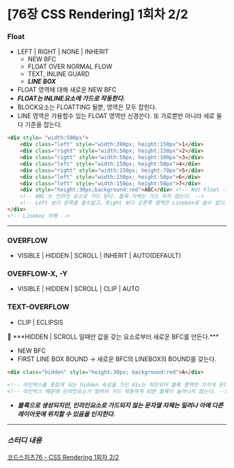 # [76장 CSS Rendering] 1회차 2/2

### Float

- LEFT | RIGHT | NONE | INHERIT
    - NEW BFC
    - FLOAT OVER NORMAL FLOW
    - TEXT, INLINE GUARD
    - ***LINE BOX***
- FLOAT 영역에 대해 새로운 NEW BFC
- ***FLOAT는 INLINE요소에 가드로 작동한다.***
- BLOCK요소는 FLOATTING 될뿐, 영역은 모두 잡힌다.
- LINE 영역은 가용할수 있는 FLOAT 영역만 신경쓴다.  또 가로뿐만 아니라 세로 둘다 기준을 잡는다.

```html
<div style= "width:500px">
	<div class="left" style="width:200px; height:150px">1</div>
	<div class="right" style="width:50px; height:150px">2</div>
	<div class="right" style="width:50px; height:100px">3</div>
	<div class="left" style="width:150px; height:50px">4</div>
	<div class="right" style="width:150px; height:70px">5</div>
	<div class="left" style="width:150px; height:50px">6</div>
	<div class="left" style="width:150px; height:50px">7</div>
	<div style="height:30px;background:red">ABC</div> <!-- Not Float -->
	<!-- ABC 는 인라인 요소로 가드 된다. 블록 자체는 가드 되지 않는다. -->
	<!-- Left 보다 왼쪽을 쓸수없고, Right 보다 오른쪽 영역은 Linebox로 쓸수 없다. -->
</div>
<!-- Linebox 이해 -->
```

---

### OVERFLOW

- VISIBLE | HIDDEN | SCROLL | INHERIT | AUTO(DEFAULT)

### OVERFLOW-X, -Y

- VISIBLE | HIDDEN | SCROLL | CLIP | AUTO

### TEXT-OVERFLOW

- CLIP | ECLIPSIS

<aside>
📌 ***HIDDEN | SCROLL 일때만 값을 갖는 요소로부터 새로운 BFC를 만든다.***

</aside>

- NEW BFC
- FIRST LINE BOX BOUND → 새로운 BFC의 LINEBOX의 BOUND를 갖는다.

```html
<div class="hidden" style="height:30px; background:red">A</div>

<!-- 라인박스를 못잡게 되는 hidden 속성을 가진 div는 히든되어 블록 영역만 가지게 된다. -->
<!-- 라인박스 떄문에 인라인요소가 밀려서 가드 작동하게 되면 블록이 늘어나지 않는다. -->
```

- ***블록으로 생성되지만, 인라인요소로 가드되지 않는 문자열 자체는 밀려나 아예 다른 레이아웃에 위치할 수 있음을 인지한다.***

---

### ***스터디 내용***

[코드스피츠76 - CSS Rendering 1회차 2/2](https://www.youtube.com/watch?v=ybNH1a14vQY&list=PLBNdLLaRx_rKXwi7MulM6v1UG9JLKWIYS&index=2)